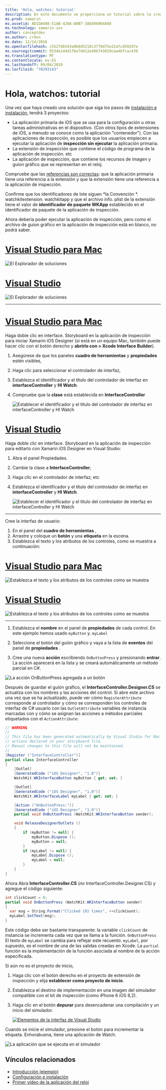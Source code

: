 ```yaml
---
title: 'Hola, watchos: tutorial'
description: En este documento se proporciona un tutorial sobre la creación de una aplicación de watchos sencilla con Xamarin. Describe cómo trabajar en Visual Studio y Visual Studio para Mac, trabajar con guiones gráficos y responder a eventos en el código.
ms.prod: xamarin
ms.assetid: AD1DA488-51AB-420A-A0B7-3AE69A964A40
ms.technology: xamarin-ios
author: conceptdev
ms.author: crdun
ms.date: 12/14/2016
ms.openlocfilehash: c5527db543a0b0d5218c37f0d75e22afcd59297a
ms.sourcegitcommit: 933de144d1fbe7d412e49b743839cae4bfcac439
ms.translationtype: MT
ms.contentlocale: es-ES
ms.lasthandoff: 09/04/2019
ms.locfileid: "70293143"
---
```

# <a name="hello-watchos--walkthrough"></a>Hola, watchos: tutorial

Una vez que haya creado una solución que siga los pasos de [instalación e instalación](~/ios/watchos/get-started/installation.md), tendrá 3 proyectos:

- La aplicación primaria de iOS que se usa para la configuración u otras tareas administrativas en el dispositivo. (Con otros tipos de extensiones de iOS, a menudo se conoce como la aplicación "contenedor"). Con las aplicaciones de inspección, es posible que los usuarios empiecen a ejecutar la aplicación de **inspección sin ejecutar** la aplicación primaria.
- La extensión de inspección que contiene el código de programa de la aplicación de inspección. etc
- La aplicación de inspección, que contiene los recursos de imagen y guion gráfico que se representan en el reloj.

Compruebe que las [referencias son correctas](~/ios/watchos/get-started/project-references.md): que la aplicación primaria tiene una referencia a la extensión y que la extensión tiene una referencia a la aplicación de inspección.

Confirme que los identificadores de lote siguen \*la Convención \*. watchkitextension. watchkitapp y que el archivo info. plist de la extensión tiene el valor de **identificador de paquete WKApp** establecido en el identificador de paquete de la aplicación de inspección.

Ahora debería poder ejecutar la aplicación de inspección, pero como el archivo de guion gráfico en la aplicación de inspección está en blanco, no podrá saber.

# <a name="visual-studio-for-mactabmacos"></a>[Visual Studio para Mac](#tab/macos)

![](hello-watch-images/projectstructure.png "El Explorador de soluciones")

# <a name="visual-studiotabwindows"></a>[Visual Studio](#tab/windows)

![](hello-watch-images/vs-projectstructure.png "El Explorador de soluciones")

-----

# <a name="visual-studio-for-mactabmacos"></a>[Visual Studio para Mac](#tab/macos)

Haga doble clic en interface. Storyboard en la aplicación de inspección para iniciar Xamarin iOS Designer (si está en un equipo Mac, también puede hacer clic con el botón derecho y **abrirlo con > Xcode Interface Builder**).


1. Asegúrese de que los paneles **cuadro de herramientas** y **propiedades** estén visibles,
1. Haga clic para seleccionar el controlador de interfaz,
1. Establezca el identificador y el título del controlador de interfaz en **interfaceController** y **HI Watch**.
1. Compruebe que la **clase** está establecida en **InterfaceController**

    ![](hello-watch-images/interfacecontrollerattributes.png "Establecer el identificador y el título del controlador de interfaz en interfaceController y HI Watch")

# <a name="visual-studiotabwindows"></a>[Visual Studio](#tab/windows)

Haga doble clic en interface. Storyboard en la aplicación de inspección para editarlo con Xamarin iOS Designer en Visual Studio:

1. Abra el panel Propiedades.
1. Cambie la clase a **InterfaceController**;
1. Haga clic en el controlador de interfaz; etc
1. Establezca el identificador y el título del controlador de interfaz en **interfaceController** y **HI Watch**.

    ![](hello-watch-images/vs-interfacecontrollerattributes.png "Establecer el identificador y el título del controlador de interfaz en interfaceController y HI Watch")

-----


Cree la interfaz de usuario:

1. En el panel del **cuadro de herramientas** ,
1. Arrastre y coloque un **botón** y una **etiqueta** en la escena.
1. Establezca el texto y los atributos de los controles, como se muestra a continuación:

# <a name="visual-studio-for-mactabmacos"></a>[Visual Studio para Mac](#tab/macos)

![](hello-watch-images/draganddrop.png "Establezca el texto y los atributos de los controles como se muestra")

# <a name="visual-studiotabwindows"></a>[Visual Studio](#tab/windows)

![](hello-watch-images/vs-draganddrop.png "Establezca el texto y los atributos de los controles como se muestra")

-----

1. Establezca el **nombre** en el panel de **propiedades** de cada control. En este ejemplo hemos usado `myButton` y. `myLabel`

1. Seleccione el botón del guión gráfico y vaya a la lista de **eventos** del panel de **propiedades** .

1. Cree una nueva **acción** escribiendo `OnButtonPress` y presionando **entrar**.
  La acción aparecerá en la lista y se creará automáticamente un método parcial en C#.

![](hello-watch-images/buttonaction.png "La acción OnButtonPress agregada a un botón")

Después de guardar el guión gráfico, el **InterfaceController.Designer.CS** se actualiza con los nombres y las acciones del control. Si abre este archivo una vez que se ha actualizado, puede ver cómo `RegisterAttribute` corresponde al controlador y cómo se corresponden los controles de interfaz de C# usuario con las `OutletAttribute` variables de instancia marcadas con y cómo se asignan las acciones a métodos parciales etiquetados con el `ActionAttribute`:

```csharp
// WARNING
//
// This file has been generated automatically by Visual Studio for Mac from the outlets and
// actions declared in your storyboard file.
// Manual changes to this file will not be maintained.
//
[Register ("InterfaceController")]
partial class InterfaceController
{
    [Outlet]
    [GeneratedCode ("iOS Designer", "1.0")]
    WatchKit.WKInterfaceButton myButton { get; set; }

    [Outlet]
    [GeneratedCode ("iOS Designer", "1.0")]
    WatchKit.WKInterfaceLabel myLabel { get; set; }

    [Action ("OnButtonPress:")]
    [GeneratedCode ("iOS Designer", "1.0")]
    partial void OnButtonPress (WatchKit.WKInterfaceButton sender);

    void ReleaseDesignerOutlets ()
    {
        if (myButton != null) {
            myButton.Dispose ();
            myButton = null;
        }
        if (myLabel != null) {
            myLabel.Dispose ();
            myLabel = null;
        }
    }
}
```

Ahora Abra **InterfaceController.CS** (*no* InterfaceController.Designer.CS) y agregue el código siguiente:

```csharp
int clickCount = 0;
partial void OnButtonPress (WatchKit.WKInterfaceButton sender)
{
  var msg = String.Format("Clicked {0} times", ++clickCount);
  myLabel.SetText(msg);
}
```

Este código debe ser bastante transparente: la variable `clickCount` de instancia se incrementa cada vez que se llama a la función. `OnButtonPress` El texto de `myLabel` se cambia para reflejar este recuento. `myLabel`, por supuesto, es el nombre de una de las salidas creadas en Xcode. La `partial` función es la implementación de la función asociada al nombre de la acción especificada.

Si aún no es el proyecto de inicio,

1. Haga clic con el botón derecho en el proyecto de extensión de inspección y elija **establecer como proyecto de inicio**.

1. Establezca el destino de implementación en una imagen del simulador compatible con el kit de inspección (como iPhone 6 iOS 8,2).

1. Haga clic en el botón **depurar** para desencadenar una compilación y un inicio del simulador.

    [![](hello-watch-images/readytodebug-sml.png "Elementos de la interfaz de Visual Studio")](hello-watch-images/readytodebug.png#lightbox)

Cuando se inicie el simulador, presione el botón para incrementar la etiqueta.
Enhorabuena, tiene una aplicación de Watch.

![](hello-watch-images/running.png "La aplicación que se ejecuta en el simulador")


## <a name="related-links"></a>Vínculos relacionados

- [Introducción (ejemplo)](https://docs.microsoft.com/samples/xamarin/ios-samples/watchkit-gettingstarted)
- [Configuración e instalación](~/ios/watchos/get-started/installation.md)
- [Primer vídeo de la aplicación del reloj](https://blog.xamarin.com/your-first-watch-kit-app/)
